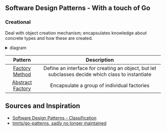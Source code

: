 ## Software Design Patterns - With a touch of Go

### Creational

Deal with object creation mechanism; encapsulates knowledge about concrete types and how these are created.

<details>
<summary>diagram</summary>
<br>

```
┌──────────────┐ 
│              │ 
│   Creator    │ 
│              │ 
└──────────────┘ 
        △        
        │        
        │        
┌───────────────┐
│               │
│ConcreteCreator│
│               │
└───────────────┘
```

</details>

| **Pattern** | **Description** |
|:---:|:---:|
| [Factory Method](/creational/factory_method/factory.md) | Define an interface for creating an object, but let subclasses decide which class to instantiate |
| [Abstract Factory](/creational/abstract_factory/abstract_factory.md) | Encapsulate a group of individual factories |

## Sources and Inspiration
- [Software Design Patterns - Classification](https://en.wikipedia.org/wiki/Software_design_pattern#Classification_and_list)
- [tmrts/go-patterns, sadly no longer maintained](github.com/tmrts/go-patterns)
